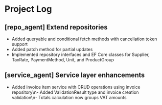 # Project Log

## [repo_agent] Extend repositories
- Added queryable and conditional fetch methods with cancellation token support
- Added patch method for partial updates
- Implemented repository interfaces and EF Core classes for Supplier, TaxRate, PaymentMethod, Unit, and ProductGroup
## [service_agent] Service layer enhancements
- Added invoice item service with CRUD operations using invoice repository\n- Added ValidationResult type and invoice creation validation\n- Totals calculation now groups VAT amounts
